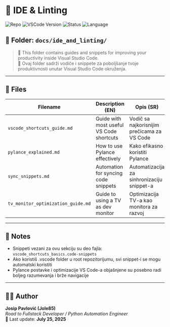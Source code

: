 # 🧠 IDE & Linting

![Repo](https://img.shields.io/badge/Repo-python--automation-blue?logo=github)
![VSCode Version](https://img.shields.io/badge/VS%20Code-1.89+-blue?logo=visualstudiocode)
![Status](https://img.shields.io/badge/Status-Active-brightgreen)
![Language](https://img.shields.io/badge/Language-English%20%2B%20Serbian-lightgrey)

## 📂 Folder: `docs/ide_and_linting/`

> 🎯 This folder contains guides and snippets for improving your productivity inside Visual Studio Code.  
> 🎯 Ovaj folder sadrži vodiče i snippete za poboljšanje tvoje produktivnosti unutar Visual Studio Code okruženja.

---

## 📄 Files

| Filename                           | Description (EN)                         | Opis (SR)                                   |
| ---------------------------------- | ---------------------------------------- | ------------------------------------------- |
| `vscode_shortcuts_guide.md`        | Guide with most useful VS Code shortcuts | Vodič sa najkorisnijim prečicama za VS Code |
| `pylance_explained.md`             | How to use Pylance effectively           | Kako efikasno koristiti Pylance             |
| `sync_snippets.md`                 | Automation for syncing code snippets     | Automatizacija za sinhronizaciju snippet-a  |
| `tv_monitor_optimization_guide.md` | Guide to using a TV as dev monitor       | Optimizacija TV-a kao monitora za razvoj    |

---

## 📌 Notes

- Snippeti vezani za ovu sekciju su deo fajla: `vscode_shortcuts_basics.code-snippets`
- Ako koristiš .vscode folder u root repozitorijumu, svi snippet-i se mogu automatski koristiti
- Pylance postavke i optimizacije VS Code-a objašnjene su posebno radi boljeg razumevanja i brže navigacije

---

## 🧑‍💻 Author

**Josip Pavlović (Jole85)**  
_Road to Fullstack Developer / Python Automation Engineer_  
📅 Last update: **July 25, 2025**

